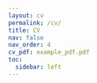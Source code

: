 ```yaml
---
layout: cv
permalink: /cv/
title: CV
nav: false
nav_order: 4
cv_pdf: example_pdf.pdf
toc:
  sidebar: left
---
```

